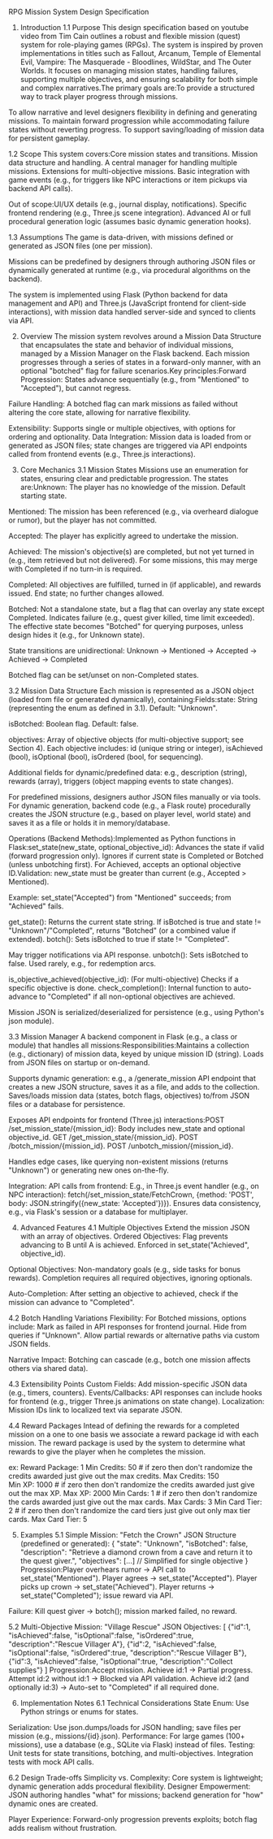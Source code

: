 RPG Mission System Design Specification
1. Introduction
1.1 Purpose
This design specification based on youtube video from Tim Cain outlines a robust and flexible mission (quest) system for role-playing games (RPGs). The system is inspired by proven implementations in titles such as Fallout, Arcanum, Temple of Elemental Evil, Vampire: The Masquerade - Bloodlines, WildStar, and The Outer Worlds. It focuses on managing mission states, handling failures, supporting multiple objectives, and ensuring scalability for both simple and complex narratives.The primary goals are:To provide a structured way to track player progress through missions.

To allow narrative and level designers flexibility in defining and generating missions.
To maintain forward progression while accommodating failure states without reverting progress.
To support saving/loading of mission data for persistent gameplay.

1.2 Scope
This system covers:Core mission states and transitions.
Mission data structure and handling.
A central manager for handling multiple missions.
Extensions for multi-objective missions.
Basic integration with game events (e.g., for triggers like NPC interactions or item pickups via backend API calls).

Out of scope:UI/UX details (e.g., journal display, notifications).
Specific frontend rendering (e.g., Three.js scene integration).
Advanced AI or full procedural generation logic (assumes basic dynamic generation hooks).

1.3 Assumptions
The game is data-driven, with missions defined or generated as JSON files (one per mission).

Missions can be predefined by designers through authoring JSON files or dynamically generated at runtime (e.g., via procedural algorithms on the backend).

The system is implemented using Flask (Python backend for data management and API) and Three.js (JavaScript frontend for client-side interactions), with mission data handled server-side and synced to clients via API.

2. Overview
The mission system revolves around a Mission Data Structure that encapsulates the state and behavior of individual missions, managed by a Mission Manager on the Flask backend. Each mission progresses through a series of states in a forward-only manner, with an optional "botched" flag for failure scenarios.Key principles:Forward Progression: States advance sequentially (e.g., from "Mentioned" to "Accepted"), but cannot regress.

Failure Handling: 
A botched flag can mark missions as failed without altering the core state, allowing for narrative flexibility.

Extensibility: 
Supports single or multiple objectives, with options for ordering and optionality.
Data Integration: Mission data is loaded from or generated as JSON files; state changes are triggered via API endpoints called from frontend events (e.g., Three.js interactions).

3. Core Mechanics
3.1 Mission States
Missions use an enumeration for states, ensuring clear and predictable progression. The states are:Unknown: The player has no knowledge of the mission. Default starting state.

Mentioned: The mission has been referenced (e.g., via overheard dialogue or rumor), but the player has not committed.

Accepted: The player has explicitly agreed to undertake the mission.

Achieved: The mission's objective(s) are completed, but not yet turned in (e.g., item retrieved but not delivered). For some missions, this may merge with Completed if no turn-in is required.

Completed: All objectives are fulfilled, turned in (if applicable), and rewards issued. End state; no further changes allowed.

Botched: Not a standalone state, but a flag that can overlay any state except Completed. Indicates failure (e.g., quest giver killed, time limit exceeded). The effective state becomes "Botched" for querying purposes, unless design hides it (e.g., for Unknown state).

State transitions are unidirectional:
Unknown → Mentioned → Accepted → Achieved → Completed

Botched flag can be set/unset on non-Completed states.

3.2 Mission Data Structure
Each mission is represented as a JSON object (loaded from file or generated dynamically), containing:Fields:state: String (representing the enum as defined in 3.1). Default: "Unknown".

isBotched: Boolean flag. Default: false.

objectives: Array of objective objects (for multi-objective support; see Section 4).
Each objective includes: id (unique string or integer), isAchieved (bool), isOptional (bool), isOrdered (bool, for sequencing).

Additional fields for dynamic/predefined data: e.g., description (string), rewards (array), triggers (object mapping events to state changes).

For predefined missions, designers author JSON files manually or via tools. For dynamic generation, backend code (e.g., a Flask route) procedurally creates the JSON structure (e.g., based on player level, world state) and saves it as a file or holds it in memory/database.

Operations (Backend Methods):Implemented as Python functions in Flask:set_state(new_state, optional_objective_id): Advances the state if valid (forward progression only). Ignores if current state is Completed or Botched (unless unbotching first). For Achieved, accepts an optional objective ID.Validation: new_state must be greater than current (e.g., Accepted > Mentioned).

Example: set_state("Accepted") from "Mentioned" succeeds; from "Achieved" fails.

get_state(): Returns the current state string. If isBotched is true and state != "Unknown"/"Completed", returns "Botched" (or a combined value if extended).
botch(): Sets isBotched to true if state != "Completed". 

May trigger notifications via API response.
unbotch(): Sets isBotched to false. Used rarely, e.g., for redemption arcs.

is_objective_achieved(objective_id): (For multi-objective) Checks if a specific objective is done.
check_completion(): Internal function to auto-advance to "Completed" if all non-optional objectives are achieved.

Mission JSON is serialized/deserialized for persistence (e.g., using Python's json module).

3.3 Mission Manager
A backend component in Flask (e.g., a class or module) that handles all missions:Responsibilities:Maintains a collection (e.g., dictionary) of mission data, keyed by unique mission ID (string). Loads from JSON files on startup or on-demand.

Supports dynamic generation: e.g., a /generate_mission API endpoint that creates a new JSON structure, saves it as a file, and adds to the collection.
Saves/loads mission data (states, botch flags, objectives) to/from JSON files or a database for persistence.

Exposes API endpoints for frontend (Three.js) interactions:POST /set_mission_state/{mission_id}: Body includes new_state and optional objective_id.
GET /get_mission_state/{mission_id}.
POST /botch_mission/{mission_id}.
POST /unbotch_mission/{mission_id}.

Handles edge cases, like querying non-existent missions (returns "Unknown") or generating new ones on-the-fly.

Integration:
API calls from frontend: E.g., in Three.js event handler (e.g., on NPC interaction): fetch(/set_mission_state/FetchCrown, {method: 'POST', body: JSON.stringify({new_state: 'Accepted'})}).
Ensures data consistency, e.g., via Flask's session or a database for multiplayer.

4. Advanced Features
4.1 Multiple Objectives
Extend the mission JSON with an array of objectives.
Ordered Objectives: Flag prevents advancing to B until A is achieved. Enforced in set_state("Achieved", objective_id).

Optional Objectives: 
Non-mandatory goals (e.g., side tasks for bonus rewards). Completion requires all required objectives, ignoring optionals.

Auto-Completion: After setting an objective to achieved, check if the mission can advance to "Completed".

4.2 Botch Handling Variations
Flexibility: For Botched missions, options include:
Mark as failed in API responses for frontend journal.
Hide from queries if "Unknown".
Allow partial rewards or alternative paths via custom JSON fields.

Narrative Impact: Botching can cascade (e.g., botch one mission affects others via shared data).

4.3 Extensibility Points
Custom Fields: Add mission-specific JSON data (e.g., timers, counters).
Events/Callbacks: API responses can include hooks for frontend (e.g., trigger Three.js animations on state change).
Localization: Mission IDs link to localized text via separate JSON.

4.4 Reward Packages
Intead of defining the rewards for a completed mission on a one to one basis we associate a reward package id with each mission.  The reward package is used by the system to determine what rewards to give the player when he completes the mission.

ex: 
Reward Package: 1
Min Credits: 50 # if zero then don't randomize the credits awarded just give out the max credits.
Max Credits: 150  
Min XP: 1000 # if zero then don't randomize the credits awarded just give out the max XP.
Max XP: 2000
Min Cards: 1 # if zero then don't randomize the cards awarded just give out the max cards.
Max Cards: 3
Min Card Tier: 2 # if zero then don't randomize the card tiers just give out only max tier cards.
Max Card Tier: 5

5. Examples
5.1 Simple Mission: "Fetch the Crown"
JSON Structure (predefined or generated):
{
  "state": "Unknown",
  "isBotched": false,
  "description": "Retrieve a diamond crown from a cave and return it to the quest giver.",
  "objectives": [...]  // Simplified for single objective
}
Progression:Player overhears rumor → API call to set_state("Mentioned").
Player agrees → set_state("Accepted").
Player picks up crown → set_state("Achieved").
Player returns → set_state("Completed"); issue reward via API.

Failure: Kill quest giver → botch(); mission marked failed, no reward.

5.2 Multi-Objective Mission: "Village Rescue"
JSON Objectives:
[
  {"id":1, "isAchieved":false, "isOptional":false, "isOrdered":true, "description":"Rescue Villager A"},
  {"id":2, "isAchieved":false, "isOptional":false, "isOrdered":true, "description":"Rescue Villager B"},
  {"id":3, "isAchieved":false, "isOptional":true, "description":"Collect supplies"}
]
Progression:Accept mission.
Achieve id:1 → Partial progress.
Attempt id:2 without id:1 → Blocked via API validation.
Achieve id:2 (and optionally id:3) → Auto-set to "Completed" if all required done.

6. Implementation Notes
6.1 Technical Considerations
State Enum: Use Python strings or enums for states.

Serialization: Use json.dumps/loads for JSON handling; save files per mission (e.g., missions/{id}.json).
Performance: For large games (100+ missions), use a database (e.g., SQLite via Flask) instead of files.
Testing: Unit tests for state transitions, botching, and multi-objectives. Integration tests with mock API calls.

6.2 Design Trade-offs
Simplicity vs. Complexity: Core system is lightweight; dynamic generation adds procedural flexibility.
Designer Empowerment: JSON authoring handles "what" for missions; backend generation for "how" dynamic ones are created.

Player Experience: Forward-only progression prevents exploits; botch flag adds realism without frustration.

